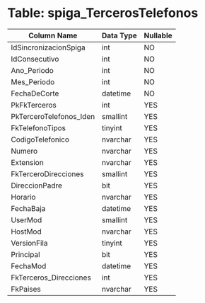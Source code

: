 # Table: spiga_TercerosTelefonos

| Column Name | Data Type | Nullable |
|-------------|-----------|----------|
| IdSincronizacionSpiga | int | NO |
| IdConsecutivo | int | NO |
| Ano_Periodo | int | NO |
| Mes_Periodo | int | NO |
| FechaDeCorte | datetime | NO |
| PkFkTerceros | int | YES |
| PkTerceroTelefonos_Iden | smallint | YES |
| FkTelefonoTipos | tinyint | YES |
| CodigoTelefonico | nvarchar | YES |
| Numero | nvarchar | YES |
| Extension | nvarchar | YES |
| FkTerceroDirecciones | smallint | YES |
| DireccionPadre | bit | YES |
| Horario | nvarchar | YES |
| FechaBaja | datetime | YES |
| UserMod | smallint | YES |
| HostMod | nvarchar | YES |
| VersionFila | tinyint | YES |
| Principal | bit | YES |
| FechaMod | datetime | YES |
| FkTerceros_Direcciones | int | YES |
| FkPaises | nvarchar | YES |
